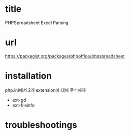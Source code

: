 # title
PHPSpreadsheet Excel Parsing

# url
https://packagist.org/packages/phpoffice/phpspreadsheet

# installation
php.ini에서 2개 extension에 대해 주석해제
* ext-gd
* ext-fileinfo

# troubleshootings
